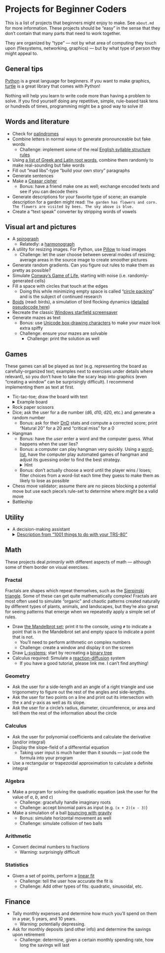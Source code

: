 # Projects for Beginner Coders

This is a list of projects that beginners might enjoy to make. See `about.md`
for more information. These projects should be “easy” in the sense that they
don’t contain that many parts that need to work together.

They are organized by “type” — not by what area of computing they touch upon
(filesystems, networking, graphics) — but by what type of person they might
appeal to.

## General tips

[Python] is a great language for beginners. If you want to make graphics,
[turtle] is a great library that comes with Python!

Nothing will help you learn to write code more than having a problem to solve.
If you find yourself doing any repetitive, simple, rule-based task tens or
hundreds of times, programming might be a good way to solve it!

## Words and literature

* Check for [palindromes]
* Combine letters in normal ways to generate pronounceable but fake words
  * Challenge: implement some of the real [English syllable structure rules][syl]
* Using [a list of Greek and Latin root words][roots], combine them randomly to
  make real-sounding but fake words
* Fill out “mad libs”-type “build your own story” paragraphs
* Generate sentences
* Make a [Ceasar cipher][ceasar]
  * Bonus: have a friend make one as well; exchange encoded texts and see if you
    can decode theirs
* Generate descriptions for your favorite type of scene; an example description
  for a garden might read: `The garden has flowers and corn. The flowers are
  visited by bees. The sky above is blue.`
* Create a “text speak” converter by stripping words of vowels

## Visual art and pictures

* A [spirograph]
  * Relatedly: a [harmonograph]
* A utility for resizing images. For Python, use [Pillow] to load images
  * Challenge: let the user choose between several modes of resizing; average
    areas in the source image to create smoother pictures
* Generate random gradients. Can you figure out rules to make them as pretty as
  possible?
* Simulate [Conway’s Game of Life][conway], starting with noise (i.e.
  randomly-generated cells)
* Fill a space with circles that touch at the edges
  * Doing this while minimizing empty space is called “[circle packing][circlepacking]”
    and is the subject of continued research
* [Boids] (read: birds), a simulation of bird flocking dynamics ([detailed
  pseudocode here][boidscode])
* Recreate the classic [Windows starfield screensaver][starfield]
* Generate mazes as text
  * Bonus: use [Unicode box-drawing characters][box] to make your maze look
    extra spiffy
  * Challenge: ensure your mazes are solvable
    * Challenge: print the solution as well

## Games

These games can all be played as *text* (e.g. representing the board as
carefully-organized text; examples next to exercises under details where
relevant), so you don’t have to take the scary leap into graphics (even
“creating a window” can be surprisingly difficult). I recommend implementing
them as text at first.

* Tic-tac-toe; draw the board with text <details><summary>Example board</summary><pre><code>  a b c
1  │ │
  ─┼─┼─
2  │o│
  ─┼─┼─
3 ×│ │
</code></pre></details>
* Rock paper scissors
* Dice; ask the user for a die number (d6, d10, d20, etc.) and generate a random
  number
  * Bonus: ask for their [DnD] stats and compute a corrected score; print
    “Natural 20” for a 20 and “critical miss” for a 0
* Hangman
  * Bonus: have the *user* enter a word and the computer guess. What happens
    when the user lies?
  * Bonus: a computer can play hangman very quickly. Using a
    [word-list][corncob], have the computer play automated games of hangman and
    adjust its guessing order to find the best
    strategy.<details><summary>Hint</summary>
    Try starting from the standard English letter frequency. Warning: the number
    of ways to rearrange the alphabet is a 26-digit number, and there’s 63
    billion ways to guess at hangman for a 7-letter word. That’s a lot, even for
    a modern computer!
    <p>Randomly adjusting an algorithm’s input according to a function which
    determines how “good” the input is a <a
    href="https://en.wikipedia.org/wiki/Genetic_algorithm">genetic
    algorithm</a>.
    </details>
  * Bonus: don’t actually choose a word until the player wins / loses; filter
    choices from a word-list each time they guess to make them as likely to lose
    as possible
* Chess move validator; assume there are no pieces blocking a potential move but
  use each piece’s rule-set to determine where *might* be a valid move
* Battleship

## Utility

* A decision-making assistant <details><summary>[Description from “1001
  things to do with your TRS-80”][TRS]</summary> 
  Complex decision making may be facilitated through the use of the computer. The
  computer first requests you to enter a list of the factors involved in making a
  decision. Next, you are asked to rate the relative importance of each of these
  factors on a scale of ten. Finally, for each possible outcome to the decision,
  you are asked to rate the favorability of each factor on a scale of ten. This
  data is then analyzed, and the outcome with the highest "favorability" score for
  the most important factors is the one chosen as the final decision. The most
  favorable decision will have the highest score, computed by summing the "rate of
  favorability" multiplied by the relative importance for each factor.</details>

## Math

These projects deal *primarily* with different aspects of math — although some
of them border on visual exercises.

### Fractal

Fractals are shapes which repeat themselves, such as the [Sierpinski
triangle][sierpinski]. Some of these can get quite mathematically complex!
Fractals are most often used to simulate “organic” and chaotic patterns created
naturally by different types of plants, animals, and landscapes, but they’re
also great for seeing patterns that emerge when we repeatedly apply a simple set
of rules.

* Draw [the Mandelbrot set][mandelbrot]; print it to the console, using `#` to
  indicate a point that is in the Mandelbrot set and empty space to indicate a
  point that is not.
  * You’ll need to perform arithmetic on complex numbers
  * Challenge: create a window and display it on the screen
* Draw [L-systems]; start by recreating a [binary tree][btree]
* Calculus required: Simulate a [reaction-diffusion][reactiondiffusion] system
  * If you have a good tutorial, please link me. I can’t find anything!

### Geometry

* Ask the user for a side-length and an angle of a right triangle and use
  trigonometry to figure out the rest of the angles and side-lengths.
* Ask the user for two points on a line and print out its intersection with the
  x and y-axis as well as its slope.
* Ask the user for a circle’s radius, diameter, circumference, or area and tell
  them the rest of the information about the circle

### Calculus

* Ask the user for polynomial coefficients and calculate the derivative (and/or
  integral)
* Display the slope-field of a differential equation
  * Taking user input is much harder than it sounds — just code the formula into
    your program
* Use a rectangular or trapezoidal approximation to calculate a definite integral

### Algebra

* Make a program for solving the quadratic equation (ask the user for the value
  of *a*, *b*, and *c*)
  * Challenge: gracefully handle imaginary roots
  * Challenge: accept binomial pairs as input (e.g. `(x + 2)(x - 3)`)
* Make a simulation of a ball [bouncing with gravity][freefall]
  * Bonus: simulate horizontal movement as well
  * Challenge: simulate collision of two balls

### Arithmetic

* Convert decimal numbers to fractions
  * Warning: surprisingly difficult

### Statistics

* Given a set of points, perform a [linear fit][linearfit]
  * Challenge: tell the user how accurate the fit is
  * Challenge: Add other types of fits: quadratic, sinusoidal, etc.

## Finance

* Tally monthly expenses and determine how much you’ll spend on them in a year,
  5 years, and 10 years.
  * Warning: potentially depressing.
* Ask for monthly deposits (and other info) and determine the savings upon
  retirement
  * Challenge: determine, given a certain monthly spending rate, how long the
    savings will last

[karan]: https://github.com/karan/Projects
[turtle]: https://docs.python.org/3/library/turtle.html
[mandelbrot]: https://en.wikipedia.org/wiki/Mandelbrot_set
[spirograph]: https://en.wikipedia.org/wiki/Spirograph
[syl]: http://clas.mq.edu.au/speech/phonetics/phonology/syllable/syll_structure.html
[roots]: https://en.wikipedia.org/wiki/List_of_Greek_and_Latin_roots_in_English
[ceasar]: https://en.wikipedia.org/wiki/Caesar_cipher
[DnD]: https://en.wikipedia.org/wiki/Dungeons_%26_Dragons
[sierpinski]: https://en.wikipedia.org/wiki/Sierpinski_triangle
[Pillow]: https://pillow.readthedocs.io/en/latest/
[linearfit]: https://en.wikipedia.org/wiki/Linear_regression
[conway]: https://en.wikipedia.org/wiki/Conway%27s_Game_of_Life
[circlepacking]: https://en.wikipedia.org/wiki/Circle_packing
[Python]: https://www.python.org/
[Boids]: https://en.wikipedia.org/wiki/Boids
[boidscode]: http://www.kfish.org/boids/pseudocode.html
[L-systems]: https://en.wikipedia.org/wiki/L-system
[btree]: https://en.wikipedia.org/wiki/File:Graftal7.png
[reactiondiffusion]: https://en.wikipedia.org/wiki/Reaction%E2%80%93diffusion_system
[starfield]: https://youtu.be/SiSXDEIu3GI?t=12
[corncob]: http://www.mieliestronk.com/wordlist.html
[palindromes]: https://en.wikipedia.org/wiki/Palindrome
[harmonograph]: https://en.wikipedia.org/wiki/Harmonograph
[genetic]: https://en.wikipedia.org/wiki/Genetic_algorithm
[TRS]: https://archive.org/details/1001_Things_To_Do_With_Your_TRS-80_1984_Tab_Books
[box]: https://en.wikipedia.org/wiki/Box-drawing_character
[freefall]: https://en.wikipedia.org/wiki/Free_fall
